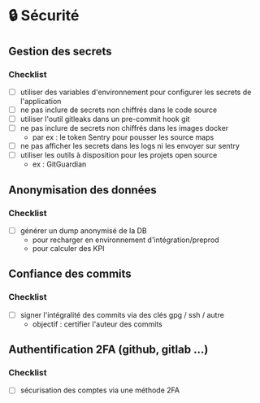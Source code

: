 # 🔒 Sécurité

## Gestion des secrets

### Checklist

* [ ] utiliser des variables d'environnement pour configurer les secrets de l'application
* [ ] ne pas inclure de secrets non chiffrés dans le code source
* [ ] utiliser l'outil gitleaks dans un pre-commit hook git
* [ ] ne pas inclure de secrets non chiffrés dans les images docker
  * par ex : le token Sentry pour pousser les source maps
* [ ] ne pas afficher les secrets dans les logs ni les envoyer sur sentry
* [ ] utiliser les outils à disposition pour les projets open source
  * ex : GitGuardian

## Anonymisation des données

### Checklist

* [ ] générer un dump anonymisé de la DB
  * pour recharger en environnement d'intégration/preprod
  * pour calculer des KPI

## Confiance des commits

### Checklist

* [ ] signer l'intégralité des commits via des clés gpg / ssh / autre
  * objectif : certifier l'auteur des commits

## Authentification 2FA (github, gitlab ...)

### Checklist

* [ ] sécurisation des comptes via une méthode 2FA
